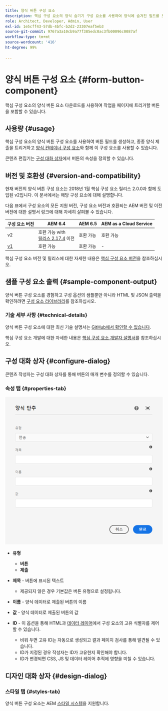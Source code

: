 ```yaml
---
title: 양식 버튼 구성 요소
description: 핵심 구성 요소의 양식 숨기기 구성 요소를 사용하여 양식에 숨겨진 필드를 포함할 수 있습니다.
role: Architect, Developer, Admin, User
exl-id: 1e5cff43-57db-4bfc-b2d2-23307eaf5eb3
source-git-commit: 9767a3a10cb9a77f385edc0ac3fb00096c0087af
workflow-type: tm+mt
source-wordcount: '416'
ht-degree: 99%

---
```


# 양식 버튼 구성 요소 {#form-button-component}

핵심 구성 요소의 양식 버튼 요소 다운로드를 사용하여 작업을 페이지에 트리거할 버튼을 포함할 수 있습니다.

## 사용량 {#usage}

핵심 구성 요소의 양식 버튼 구성 요소를 사용하여 버튼 필드를 생성하고, 종종 양식 제출을 트리거하고 [양식 컨테이너 구성 요소](form-container.md)와 함께 이 구성 요소를 사용할 수 있습니다.

콘텐츠 편집기는 [구성 대화 상자](#configure-dialog)에서 버튼의 속성을 정의할 수 있습니다.

## 버전 및 호환성 {#version-and-compatibility}

현재 버전의 양식 버튼 구성 요소는 2018년 1월 핵심 구성 요소 릴리스 2.0.0과 함께 도입된 v2입니다. 이 문서에서는 해당 구성 요소에 대해 설명합니다.

다음 표에서 구성 요소의 모든 지원 버전, 구성 요소 버전과 호환되는 AEM 버전 및 이전 버전에 대한 설명서 링크에 대해 자세히 살펴볼 수 있습니다.

| 구성 요소 버전 | AEM 6.4 | AEM 6.5 | AEM as a Cloud Service |
|--- |--- |--- |---|
| v2 | 호환 가능 with<br>[릴리스 2.17.4](/help/versions.md) 이전 | 호환 가능 | 호환 가능 |
| [v1](/help/components/v1/form-button-v1.md) | 호환 가능 | 호환 가능 | - |

핵심 구성 요소 버전 및 릴리스에 대한 자세한 내용은 [핵심 구성 요소 버전](/help/versions.md)을 참조하십시오.

## 샘플 구성 요소 출력 {#sample-component-output}

양식 버튼 구성 요소를 경험하고 구성 옵션의 샘플뿐만 아니라 HTML 및 JSON 출력을 확인하려면 [구성 요소 라이브러리](https://adobe.com/go/aem_cmp_library_form_button_kr)를 참조하십시오.

### 기술 세부 사항 {#technical-details}

양식 버튼 구성 요소에 대한 최신 기술 설명서는 [GitHub에서 확인할 수 있습니다](https://adobe.com/go/aem_cmp_tech_form_button_v2_kr).

핵심 구성 요소 개발에 대한 자세한 내용은 [핵심 구성 요소 개발자 설명서](/help/developing/overview.md)를 참조하십시오.

## 구성 대화 상자 {#configure-dialog}

콘텐츠 작성자는 구성 대화 상자를 통해 버튼의 매개 변수를 정의할 수 있습니다.

### 속성 탭 {#properties-tab}

![양식 버튼 구성 요소의 편집 대화 상자](/help/assets/form-button-edit.png)

* **유형**

   * **버튼**
   * **제출**

* **제목** - 버튼에 표시된 텍스트

   * 제공되지 않은 경우 기본값은 버튼 유형으로 설정됩니다.

* **이름** - 양식 데이터로 제출된 버튼의 이름
* **값** - 양식 데이터로 제출된 버튼의 값

* **ID** - 이 옵션을 통해 HTML과 [데이터 레이어](/help/developing/data-layer/overview.md)에서 구성 요소의 고유 식별자를 제어할 수 있습니다.
   * 비워 두면 고유 ID는 자동으로 생성되고 결과 페이지 검사를 통해 발견될 수 있습니다.
   * ID가 지정된 경우 작성자는 ID가 고유한지 확인해야 합니다.
   * ID가 변경되면 CSS, JS 및 데이터 레이어 추적에 영향을 미칠 수 있습니다.

## 디자인 대화 상자 {#design-dialog}

### 스타일 탭 {#styles-tab}

양식 버튼 구성 요소는 AEM [스타일 시스템](/help/get-started/authoring.md#component-styling)을 지원합니다.

